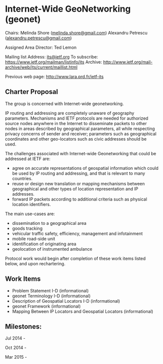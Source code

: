 
Internet-Wide GeoNetworking (geonet)
====================================

Chairs:
  Melinda Shore (melinda.shore@gmail.com)
  Alexandru Petrescu (alexandru.petrescu@gmail.com)

Assigned Area Director:
  Ted Lemon

Mailing list
   Address: its@ietf.org
   To subscribe: https://www.ietf.org/mailman/listinfo/its
   Archive: http://www.ietf.org/mail-archive/web/its/current/maillist.html

Previous web page: http://www.lara.prd.fr/ietf-its

Charter Proposal
----------------

The group is concerned with Internet-wide geonetworking.

IP routing and addressing are completely unaware of geography
parameters.  Mechanisms and IETF protocols are needed for authorized
source nodes anywhere in the Internet to disseminate packets to other
nodes in areas described by geographical parameters, all while
respecting privacy concerns of sender and receiver; parameters such as
geographical coordinates and other geo-locators such as civic
addresses should be used.

The challenges associated with Internet-wide Geonetworking that could
be addressed at IETF are:
* agree on accurate representations of geospatial information which
  could be used by IP routing and addressing, and that is relevant to
  many countries.
* reuse or design new translation or mapping mechanisms between
  geographical and other types of location representation and IP
  addresses.
* forward IP packets according to additional criteria such as physical
  location identifiers.

The main use-cases are:
* dissemination to a geographical area
* goods tracking
* vehicular traffic safety, efficiency, management and infotainment
* mobile road-side unit
* identification of originating area
* geolocation of instrumented ambulance

Protocol work would begin after completion of these work items listed
below, and upon rechartering.

Work Items
----------
* Problem Statement I-D (informational)
* geonet Terminology I-D (informational)
* Description of Geospatial Locators I-D (informational)
* geonet Framework  (informational)
* Mapping Between IP Locators and Geospatial Locators (informational)

Milestones:
----------
  Jul 2014 -

  Oct 2014 -

  Mar 2015 -

